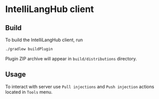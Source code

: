 # IntelliLangHub client

## Build

To build the IntelliLangHub client, run
```bash
./gradlew buildPlugin
```
Plugin ZIP archive will appear in `build/distributions` directory.

## Usage

To interact with server use `Pull injections` and `Push injection` actions located in `Tools` menu.